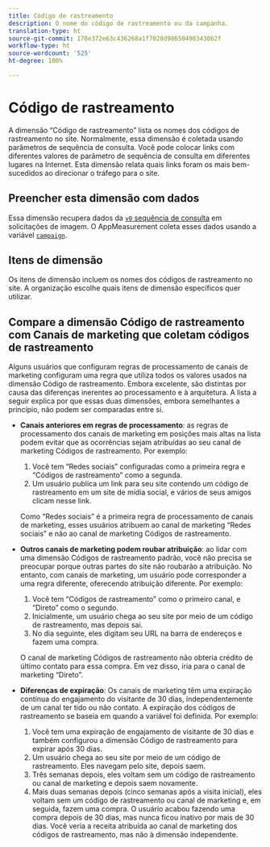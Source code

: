 ```yaml
---
title: Código de rastreamento
description: O nome do código de rastreamento ou da campanha.
translation-type: ht
source-git-commit: 178e372e63c436268a1f7028d986504983430b2f
workflow-type: ht
source-wordcount: '525'
ht-degree: 100%

---
```



# Código de rastreamento

A dimensão “Código de rastreamento” lista os nomes dos códigos de rastreamento no site. Normalmente, essa dimensão é coletada usando parâmetros de sequência de consulta. Você pode colocar links com diferentes valores de parâmetro de sequência de consulta em diferentes lugares na Internet. Esta dimensão relata quais links foram os mais bem-sucedidos ao direcionar o tráfego para o site.

## Preencher esta dimensão com dados

Essa dimensão recupera dados da [`v0` sequência de consulta](/help/implement/validate/query-parameters.md) em solicitações de imagem. O AppMeasurement coleta esses dados usando a variável [`campaign`](/help/implement/vars/page-vars/campaign.md).

## Itens de dimensão

Os itens de dimensão incluem os nomes dos códigos de rastreamento no site. A organização escolhe quais itens de dimensão específicos quer utilizar.

## Compare a dimensão Código de rastreamento com Canais de marketing que coletam códigos de rastreamento

Alguns usuários que configuram regras de processamento de canais de marketing configuram uma regra que utiliza todos os valores usados na dimensão Código de rastreamento. Embora excelente, são distintas por causa das diferenças inerentes ao processamento e à arquitetura. A lista a seguir explica por que essas duas dimensões, embora semelhantes a princípio, não podem ser comparadas entre si.

* **Canais anteriores em regras de processamento**: as regras de processamento dos canais de marketing em posições mais altas na lista podem evitar que as ocorrências sejam atribuídas ao seu canal de marketing Códigos de rastreamento. Por exemplo:

   1. Você tem “Redes sociais” configuradas como a primeira regra e “Códigos de rastreamento” como a segunda.
   2. Um usuário publica um link para seu site contendo um código de rastreamento em um site de mídia social, e vários de seus amigos clicam nesse link.

   Como “Redes sociais” é a primeira regra de processamento de canais de marketing, esses usuários atribuem ao canal de marketing “Redes sociais” e não ao canal de marketing Códigos de rastreamento.
* **Outros canais de marketing podem roubar atribuição**: ao lidar com uma dimensão Códigos de rastreamento padrão, você não precisa se preocupar porque outras partes do site não roubarão a atribuição. No entanto, com canais de marketing, um usuário pode corresponder a uma regra diferente, oferecendo atribuição diferente. Por exemplo:
   1. Você tem “Códigos de rastreamento” como o primeiro canal, e “Direto” como o segundo.
   2. Inicialmente, um usuário chega ao seu site por meio de um código de rastreamento, mas depois sai.
   3. No dia seguinte, eles digitam seu URL na barra de endereços e fazem uma compra.

   O canal de marketing Códigos de rastreamento não obteria crédito de último contato para essa compra. Em vez disso, iria para o canal de marketing “Direto”.
* **Diferenças de expiração**: Os canais de marketing têm uma expiração contínua do engajamento do visitante de 30 dias, independentemente de um canal ter tido ou não contato. A expiração dos códigos de rastreamento se baseia em quando a variável foi definida. Por exemplo:
   1. Você tem uma expiração de engajamento de visitante de 30 dias e também configurou a dimensão Código de rastreamento para expirar após 30 dias.
   2. Um usuário chega ao seu site por meio de um código de rastreamento. Eles navegam pelo site, depois saem.
   3. Três semanas depois, eles voltam sem um código de rastreamento ou canal de marketing e depois saem novamente.
   4. Mais duas semanas depois (cinco semanas após a visita inicial), eles voltam sem um código de rastreamento ou canal de marketing e, em seguida, fazem uma compra.
   O usuário acabou fazendo uma compra depois de 30 dias, mas nunca ficou inativo por mais de 30 dias. Você veria a receita atribuída ao canal de marketing dos códigos de rastreamento, mas não à dimensão independente.
